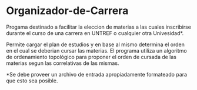 # Organizador-de-Carrera
Progama destinado a facilitar la eleccion de materias a las cuales inscribirse durante el curso de una carrera en UNTREF o cualquier otra Univesidad*. 

Permite cargar el plan de estudios y en base al mismo determina el orden en el cual se deberian cursar las materias.
El programa utiliza un algoritmo de ordenamiento topológico para proponer el orden de cursada de las materias segun las correlativas de las mismas.

*Se debe proveer un archivo de entrada apropiadamente formateado para que esto sea posible.